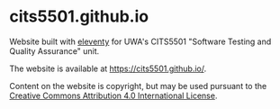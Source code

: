
# cits5501.github.io

Website built with [eleventy][eleventy] for UWA's
CITS5501 "Software Testing and Quality Assurance" unit.

The website is available at <https://cits5501.github.io/>.

Content on the website is copyright, but may be used pursuant to the
<a rel='license' href='https://creativecommons.org/licenses/by/4.0/'>Creative Commons Attribution 4.0 International License</a>.

[eleventy]: https://www.11ty.dev

